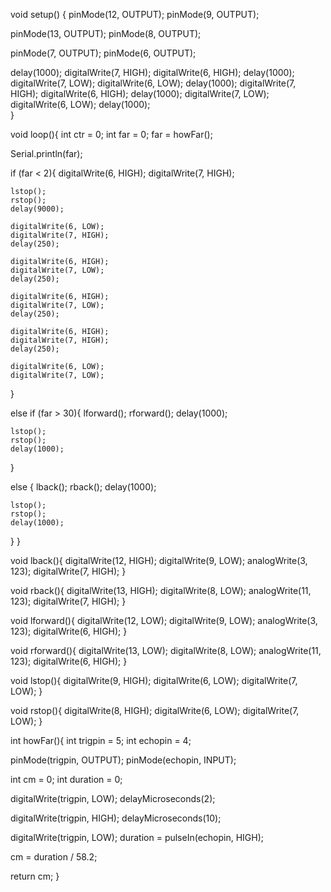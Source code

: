void setup() {
  pinMode(12, OUTPUT);
  pinMode(9, OUTPUT);

  pinMode(13, OUTPUT);
  pinMode(8, OUTPUT);

  pinMode(7, OUTPUT);
  pinMode(6, OUTPUT);
  
  delay(1000);
  digitalWrite(7, HIGH);
  digitalWrite(6, HIGH);
  delay(1000);
  digitalWrite(7, LOW);
  digitalWrite(6, LOW);
  delay(1000);
  digitalWrite(7, HIGH);
  digitalWrite(6, HIGH);
  delay(1000);
  digitalWrite(7, LOW);
  digitalWrite(6, LOW);
  delay(1000);  
}

void loop(){
  int ctr = 0;
  int far = 0;
  far = howFar();
  
  Serial.println(far);
  
  if (far < 2){
    digitalWrite(6, HIGH);
    digitalWrite(7, HIGH);
    
    lstop();
    rstop();
    delay(9000);
    
    digitalWrite(6, LOW);
    digitalWrite(7, HIGH);
    delay(250);
    
    digitalWrite(6, HIGH);
    digitalWrite(7, LOW);
    delay(250);
    
    digitalWrite(6, HIGH);
    digitalWrite(7, LOW);
    delay(250);
    
    digitalWrite(6, HIGH);
    digitalWrite(7, HIGH);
    delay(250);
    
    digitalWrite(6, LOW);
    digitalWrite(7, LOW);
  }
  
  else if (far > 30){
    lforward();
    rforward();
    delay(1000);
    
    lstop();
    rstop();
    delay(1000);
  }
  
  else {
    lback();
    rback();
    delay(1000);
    
    lstop();
    rstop();
    delay(1000);
  }
}

void lback(){
  digitalWrite(12, HIGH);
  digitalWrite(9, LOW);
  analogWrite(3, 123);
  digitalWrite(7, HIGH);
}

void rback(){
  digitalWrite(13, HIGH);
  digitalWrite(8, LOW);
  analogWrite(11, 123);
  digitalWrite(7, HIGH);
}

void lforward(){
  digitalWrite(12, LOW);
  digitalWrite(9, LOW);
  analogWrite(3, 123);
  digitalWrite(6, HIGH);
}

void rforward(){
  digitalWrite(13, LOW);
  digitalWrite(8, LOW);
  analogWrite(11, 123);
  digitalWrite(6, HIGH);
}

void lstop(){
  digitalWrite(9, HIGH);
  digitalWrite(6, LOW);
  digitalWrite(7, LOW);
}

void rstop(){
  digitalWrite(8, HIGH);
  digitalWrite(6, LOW);
  digitalWrite(7, LOW);
}

int howFar(){
  int trigpin = 5;
  int echopin = 4;
  
  pinMode(trigpin, OUTPUT);
  pinMode(echopin, INPUT);
  
  int cm = 0;
  int duration = 0;
  
  digitalWrite(trigpin, LOW);
  delayMicroseconds(2);
  
  digitalWrite(trigpin, HIGH);
  delayMicroseconds(10);
  
  digitalWrite(trigpin, LOW);
  duration = pulseIn(echopin, HIGH);
  
  cm = duration / 58.2;
  
  return cm;
}
